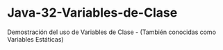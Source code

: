 # Java-32-Variables-de-Clase
Demostración del uso de Variables de Clase - (También conocidas como Variables Estáticas)
